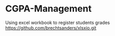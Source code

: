 # CGPA-Management
Using excel workbook to register students grades
https://github.com/brechtsanders/xlsxio.git
